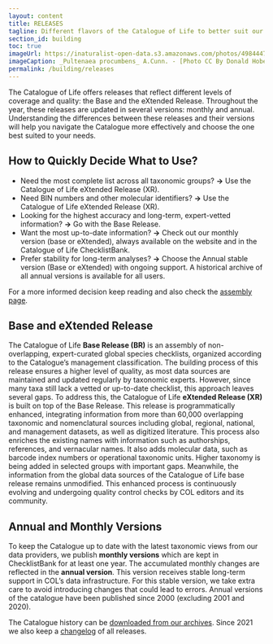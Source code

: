 ```yaml
---
layout: content
title: RELEASES
tagline: Different flavors of the Catalogue of Life to better suit our community
section_id: building
toc: true
imageUrl: https://inaturalist-open-data.s3.amazonaws.com/photos/498444704/large.jpg
imageCaption: _Pultenaea procumbens_ A.Cunn. - [Photo CC By Donald Hobern](https://www.flickr.com/photos/dhobern/5073041283)
permalink: /building/releases
---
```


The Catalogue of Life offers releases that reflect different levels of coverage and quality: the Base and the eXtended Release. 
Throughout the year, these releases are updated in several versions: monthly and annual. 
Understanding the differences between these releases and their versions will help you navigate the Catalogue more effectively and choose the one best suited to your needs.

## How to  Quickly Decide What to Use?

- Need the most complete list across all taxonomic groups?  **->**  Use the Catalogue of Life eXtended Release (XR).
- Need BIN numbers and other molecular identifiers?  **->**  Use the Catalogue of Life eXtended Release (XR).
- Looking for the highest accuracy and long-term, expert-vetted information?  **->**  Go with the Base Release.
- Want the most up-to-date information?  **->**  Check out our monthly version (base or eXtended), always available on the website and in the Catalogue of Life ChecklistBank.
- Prefer stability for long-term analyses?  **->**  Choose the Annual stable version (Base or eXtended) with ongoing support. A historical archive of all annual versions is available for all users.

For a more informed decision keep reading and also check the [assembly page](/building/assembly).

## Base and eXtended Release

The Catalogue of Life **Base Release (BR)** is an assembly of non-overlapping, expert-curated global species checklists, organized according to the Catalogue’s management classification. 
The building process of this release ensures a higher level of quality, as most data sources are maintained and updated regularly by taxonomic experts. 
However, since many taxa still lack a vetted or up-to-date checklist, this approach leaves several gaps. 
To address this, the Catalogue of Life **eXtended Release (XR)** is built on top of the Base Release. 
This release is programmatically enhanced, integrating information from more than 60,000 overlapping taxonomic and nomenclatural sources 
including global, regional, national, and management datasets, as well as digitized literature. 
This process also enriches the existing names with information such as authorships, references, and vernacular names. 
It also adds molecular data, such as barcode index numbers or operational taxonomic units. Higher taxonomy is being added in selected groups with important gaps. 
Meanwhile, the information from the global data sources of the Catalogue of Life base release remains unmodified. 
This enhanced process is continuously evolving and undergoing quality control checks by COL editors and its community. 


## Annual and Monthly Versions

To keep the Catalogue up to date with the latest taxonomic views from our data providers, we publish **monthly versions** which are kept in ChecklistBank for at least one year. 
The accumulated monthly changes are reflected in the **annual version**.  This version receives stable long-term support in COL’s data infrastructure. 
For this stable version, we take extra care to avoid introducing changes that could lead to errors. Annual versions of the catalogue have been published since 2000 (excluding 2001 and 2020). 

The Catalogue history can be [downloaded from our archives](/data/download#past-releases).
Since 2021 we also keep a [changelog](/data/changelog) of all releases.

